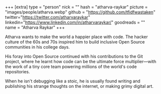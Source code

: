 +++
[extra]
type = "person"
nick = ""
hash = "atharva-raykar"
picture = "images/people/atharva.webp"
github = "https://github.com/tfidfwastaken"
twitter="https://twitter.com/atharvaraykar"
linkedin="https://www.linkedin.com/in/atharvaraykar/"
goodreads = ""
name = "Atharva Raykar"
+++

  <p class="text-black text-base leading-normal  md:text-xl lg:text-xl md:leading-snug font-light pb-4 md:pb-7">
  Atharva wants to make the world a happier place with code. The hacker culture of the 60s and 70s inspired him to build inclusive Open Source communities in his college days.
  </p>
  <p class="text-black text-base leading-normal  md:text-xl lg:text-xl md:leading-snug font-light pb-4 md:pb-7">
  His foray into Open Source continued with his contributions to the Git project, where he learnt how code can be the ultimate force multiplier—with the work of a tiny core team powering millions of the world's code repositories.
  </p>
  <p class="text-black text-base leading-normal  md:text-xl lg:text-xl md:leading-snug font-light pb-4 md:pb-7">
  When he isn't debugging like a stoic, he is usually found writing and publishing his strange thoughts on the internet, or making grimy digital art.
  </p>


